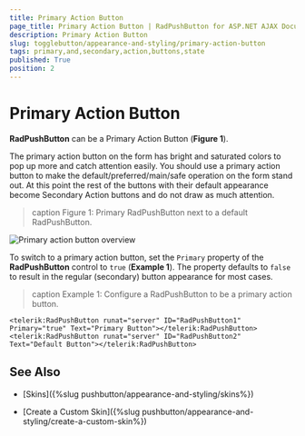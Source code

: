 ```yaml
---
title: Primary Action Button
page_title: Primary Action Button | RadPushButton for ASP.NET AJAX Documentation
description: Primary Action Button
slug: togglebutton/appearance-and-styling/primary-action-button
tags: primary,and,secondary,action,buttons,state
published: True
position: 2
---
```


# Primary Action Button

**RadPushButton** can be a Primary Action Button (**Figure 1**).

The primary action button on the form has bright and saturated colors to pop up more and catch attention easily. You should use a primary action button to make the default/preferred/main/safe operation on the form stand out. At this point the rest of the buttons with their default appearance become Secondary Action buttons and do not draw as much attention.

>caption Figure 1: Primary RadPushButton next to a default RadPushButton.

![Primary action button overview](images/primary-action-button.png)

To switch to a primary action button, set the `Primary` property of the **RadPushButton** control to `true` (**Example 1**). The property defaults to `false` to result in the regular (secondary) button appearance for most cases.

>caption Example 1: Configure a RadPushButton to be a primary action button.

````ASP.NET
<telerik:RadPushButton runat="server" ID="RadPushButton1" Primary="true" Text="Primary Button"></telerik:RadPushButton>
<telerik:RadPushButton runat="server" ID="RadPushButton2" Text="Default Button"></telerik:RadPushButton>
````


## See Also

 * [Skins]({%slug pushbutton/appearance-and-styling/skins%})

 * [Create a Custom Skin]({%slug pushbutton/appearance-and-styling/create-a-custom-skin%})
